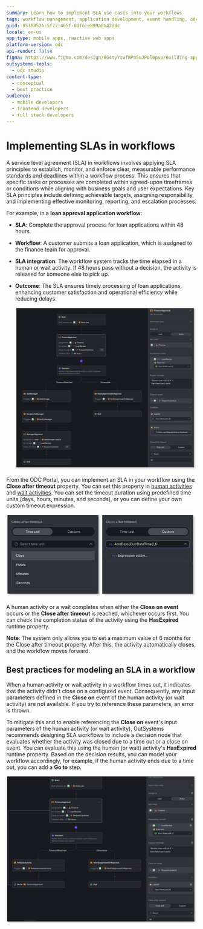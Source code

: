 ```yaml
---
summary: Learn how to implement SLA use cases into your workflows
tags: workflow management, application development, event handling, odc
guid: 9510852b-5f77-405f-8df6-e899a8a42ddc
locale: en-us
app_type: mobile apps, reactive web apps
platform-version: odc
api-render: false
figma: https://www.figma.com/design/6G4tyYswfWPn5uJPDlBpvp/Building-apps?node-id=6533-877
outsystems-tools: 
  - odc studio
content-type: 
  - conceptual
  - best practice
audience: 
  - mobile developers
  - frontend developers
  - full stack developers
---
```


# Implementing SLAs in workflows

A service level agreement (SLA) in workflows involves applying SLA principles to establish, monitor, and enforce clear, measurable performance standards and deadlines within a workflow process. This ensures that specific tasks or processes are completed within agreed-upon timeframes or conditions while aligning with business goals and user expectations. Key SLA principles include defining achievable targets, assigning responsibility, and implementing effective monitoring, reporting, and escalation processes.

For example, in a **loan approval application workflow**:

* **SLA**: Complete the approval process for loan applications within 48 hours.

* **Workflow**: A customer submits a loan application, which is assigned to the finance team for approval.

* **SLA integration**: The workflow system tracks the time elapsed in a human or wait activity. If 48 hours pass without a decision, the activity is released for someone else to pick up.

* **Outcome**: The SLA ensures timely processing of loan applications, enhancing customer satisfaction and operational efficiency while reducing delays.

    ![Screenshot of a workflow that implements an SLA use case in the portal.](images/sla-model-we.png "Implementation of a workflow with an SLA use case")

From the ODC Portal, you can implement an SLA in your workflow using the **Close after timeout** property. You can set this property in [human activities](add-human-activity.md) and [wait activities](add-wait.md). You can set the timeout duration using predefined time units (days, hours, minutes, and seconds), or you can define your own custom timeout expression.

![Screenshot of Close after timeout settings.](images/timeout-settings-we.png "Close after timeout settings")

A human activity or a wait completes when either the **Close on event** occurs or the **Close after timeout** is reached, whichever occurs first. You can check the completion status of the activity using the **HasExpired** runtime property.

**Note**: The system only allows you to set a maximum value of 6 months for the  Close after timeout property. After this, the activity automatically closes, and the workflow moves forward.

## Best practices for modeling an SLA in a workflow

When a human activity or wait activity in a workflow times out, it indicates that the activity didn't close on a configured event. Consequently, any input parameters defined in the **Close on** event of the human activity (or wait activity) are not available. If you try to reference these parameters, an error is thrown.

To mitigate this and to enable referencing the **Close on** event's input parameters of the human activity (or wait activity), OutSystems recommends designing SLA workflows to include a decision node that evaluates whether the activity was closed due to a time out or a close on event. You can evaluate this using the human (or wait) activity's **HasExpired** runtime property. Based on the decision results, you can model your workflow accordingly, for example, if the human activity ends due to a time out, you can add a **Go to** step.

![Screenshot of a workflow that implements an SLA use case that includes a decision node in the portal.](images/sla-decision-we.png "Implementation of a workflow with an SLA use case that includes a decision node")
